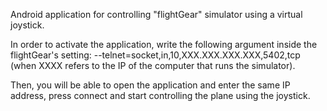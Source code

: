 Android application for controlling "flightGear" simulator using a virtual joystick.

In order to activate the application, write the following argument inside the flightGear's setting:
--telnet=socket,in,10,XXX.XXX.XXX.XXX,5402,tcp
(when XXXX refers to the IP of the computer that runs the simulator).

Then, you will be able to open the application and enter the same IP address, press connect and start controlling the plane using the joystick.
